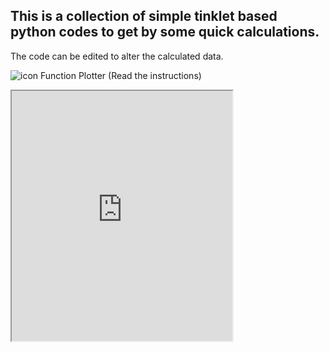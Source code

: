 ## This is a collection of simple tinklet based python codes to get by some quick calculations.   
The code can be edited to alter the calculated data.

<!-- 
#### Program 1 
<iframe src="https://trinket.io/embed/glowscript/f7dbcac96e?toggleCode=true&start=result" width="70%" height="400" frameborder="1" marginwidth="0" marginheight="0" allowfullscreen></iframe>  
-->

![icon](<img width="3" height="2" src="https://github.com/vsp-sign/MagApps/blob/main/FunctionPlot_icon.GIF">) Function Plotter (Read the instructions)
<iframe src="https://trinket.io/embed/glowscript/2029cfd294?toggleCode=true&start=result&showInstructions=true" width="70%" height="400" frameborder="1" marginwidth="0" marginheight="0" allowfullscreen></iframe> 


<!--
<table>
<thead>
	<tr>
		<th> program 1 </th>
		<th>Function Plotter (Read the instructions)</th>
	</tr>
</thead>
<tbody>
	<tr>
		<td><iframe src="https://trinket.io/embed/glowscript/f7dbcac96e?toggleCode=true&start=result" width="50%" height="200" frameborder="1" marginwidth="0" marginheight="0" allowfullscreen></iframe> </td>
		<td><iframe src="https://trinket.io/embed/glowscript/2029cfd294?toggleCode=true&start=result&showInstructions=true" width="50%" height="200" frameborder="1" marginwidth="0" marginheight="0" allowfullscreen></iframe></td>
	</tr>
	<tr>
		<td>Custom Table Content</td>
		<td>Column 4</td>
		<td>Column 5</td>
	</tr>
</tbody>
</table> 
-->